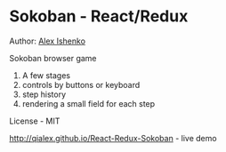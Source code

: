 Sokoban - React/Redux
====================

Author: [Alex Ishenko](http://qialex.me/ui)

Sokoban browser game
1. A few stages
2. controls by buttons or keyboard
3. step history
4. rendering a small field for each step 

License - MIT

http://qialex.github.io/React-Redux-Sokoban - live demo
